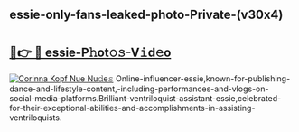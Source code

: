 ## essie-only-fans​-leaked-photo​-Private-(v30x4)


# <h2><a href="https://mediaupload.pro?title=essie&ref=git">🔗👉 🔴 essie-P𝚑ot𝚘𝚜-V𝚒d𝚎o</a></h2>

[![Corinna Kopf Nue Nu𝚍e𝚜](https://i.imgur.com/0qMVB7G.gif)](https://mediaupload.pro?title=essie&ref=git)
Online-influencer-essie,known-for-publishing-dance-and-lifestyle-content,-including-performances-and-vlogs-on-social-media-platforms.Brilliant-ventriloquist-assistant-essie,celebrated-for-their-exceptional-abilities-and-accomplishments-in-assisting-ventriloquists.  